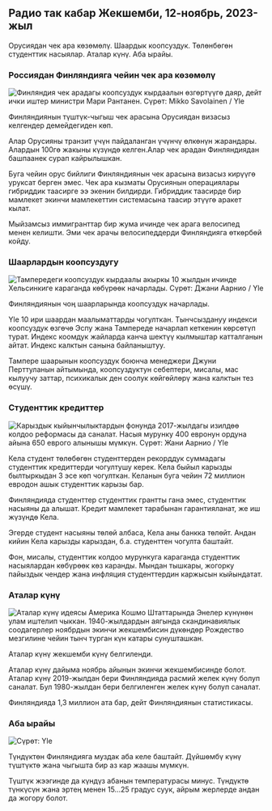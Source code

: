 ## Радио так кабар Жекшемби, 12-ноябрь, 2023-жыл

Орусиядан чек ара көзөмөлү. Шаардык коопсуздук. Төлөнбөгөн студенттик насыялар. Аталар күнү. Аба ырайы.

### Россиядан Финляндияга чейин чек ара көзөмөлү

![Финляндия чек арадагы коопсуздук кырдаалын өзгөртүүгө даяр, дейт ички иштер министри Мари Рантанен. Сүрөт: Mikko Savolainen / Yle](https://images.cdn.yle.fi/image/upload/c_crop,h_2720,w_4836,x_0,y_450/ar_1.777777777777777,c_fill,g_faces,w_06/h_02q_auto:eco/f_auto/fl_lossy/v1695988171/39-11790926516b884859ee)

Финляндиянын түштүк-чыгыш чек арасына Орусиядан визасыз келгендер демейдегиден көп.

Алар Орусияны транзит үчүн пайдаланган үчүнчү өлкөнүн жарандары. Алардын 100гө жакыны күзүндө келген.Алар чек арадан Финляндиядан башпаанек сурап кайрылышкан.

Буга чейин орус бийлиги Финляндиянын чек арасына визасыз кирүүгө уруксат берген эмес. Чек ара кызматы Орусиянын операциялары гибриддик таасирге ээ экенин билдирди. Гибриддик таасирде бир мамлекет экинчи мамлекеттин системасына таасир этүүгө аракет кылат.

Мыйзамсыз иммигранттар бир жума ичинде чек арага велосипед менен келишти. Эми чек арачы велосипеддерди Финляндияга өткөрбөй койду.

### Шаарлардын коопсуздугу

![Тампередеги коопсуздук кырдаалы акыркы 10 жылдын ичинде Хельсинкиге караганда көбүрөөк начарлады. Сүрөт: Джани Аарнио / Yle](https://images.cdn.yle.fi/image/upload/c_crop,h_2687,w_4777,x_1,y_258/ar_1.777777777777777,c_fill,g_faces,h_10/dq_auto:eco/f_auto/fl_lossy/v1699517677/39-1197321654a95de6dbe7)

Финляндиянын чоң шаарларында коопсуздук начарлады.

Yle 10 ири шаардан маалыматтарды чогулткан. Тынчсыздануу индекси коопсуздук өзгөчө Эспу жана Тампереде начарлап кеткенин көрсөтүп турат. Индекс коомдук жайларда канча шектүү кылмыштар катталганын айтат. Индекс калктын санына байланыштуу.

Тампере шаарынын коопсуздук боюнча менеджери Джуни Перттуланын айтымында, коопсуздуктун себептери, мисалы, мас кылуучу заттар, психикалык ден соолук көйгөйлөрү жана калктын тез өсүшү.

### Студенттик кредиттер

![Карыздык кыйынчылыктардын фонунда 2017-жылдагы изилдөө колдоо реформасы да саналат. Насыя мурунку 400 евронун ордуна айына 650 еврого алынышы мүмкүн. Сүрөт: Жани Аарнио / Yle](https://images.cdn.yle.fi/image/upload/c_crop,h_3078,w_5472,x_0,y_557/ar_1.777777777777777,c_fill,g_faces,h_6/d/d.q_auto:eco/f_auto/fl_lossy/v1694583672/39-1171262650149d3dfd0c)

Кела студент төлөбөгөн студенттерден рекорддук суммадагы студенттик кредиттерди чогултушу керек. Кела быйыл карызды былтыркыдан 3 эсе көп чогулткан. Келанын буга чейин 72 миллион евродон ашык студенттик карызы бар.

Финляндияда студенттер студенттик грантты гана эмес, студенттик насыяны да алышат. Кредит мамлекет тарабынан гарантияланат, же иш жүзүндө Кела.

Эгерде студент насыяны төлөй албаса, Кела аны банкка төлөйт. Андан кийин Кела карызды карыздан, б.а. студенттен чогулта баштайт.

Фон, мисалы, студенттик колдоо мурункуга караганда студенттик насыялардан көбүрөөк көз каранды. Мындан тышкары, жогорку пайыздык чендер жана инфляция студенттердин каржысын кыйындатат.

### Аталар күнү

![Аталар күнү идеясы Америка Кошмо Штаттарында Энелер күнүнөн улам иштелип чыккан. 1940-жылдардын аягында скандинавиялык соодагерлер ноябрдын экинчи жекшембисин дүкөндөр Рождество мезгилине чейин тынч турган күн катары сунушташкан.](https://images.cdn.yle.fi/image/upload/c_crop,h_360,w_640,x_0,y_0/ar_1.7777777777777777,c_fill,g_faces,h_675,w_1200/dpr_1.0/q_auto:eco/f_auto/fl_lossy/v1510390750467615)

Аталар күнү жекшемби күнү белгиленди.

Аталар күнү дайыма ноябрь айынын экинчи жекшембисинде болот. Аталар күнү 2019-жылдан бери Финляндияда расмий желек күнү болуп саналат. Бул 1980-жылдан бери белгиленген желек күнү болуп саналат.

Финляндияда 1,3 миллион ата бар, дейт Финляндиянын статистикасы.

### Аба ырайы

![ Сүрөт: Yle](https://images.cdn.yle.fi/image/upload/c_crop,h_1080,w_1919,x_0,y_0/ar_1.777777777777777,c_fill,g_faces,h_675,w_1200/d_prq.au:eco/f_auto/fl_lossy/v1699803736/39-11995176550f22164d93)

Түндүктөн Финляндияга муздак аба келе баштайт. Дүйшөмбү күнү түштүктө жана чыгышта бир аз кар жаашы мүмкүн.

Түштүк жээгинде да күндүз абанын температурасы минус. Түндүктө түнкүсүн жана эртең менен 15\...25 градус суук, айрым жерлерде андан да жогору болот.